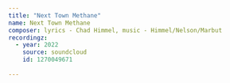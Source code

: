 ```yaml
---
title: "Next Town Methane"
name: Next Town Methane
composer: lyrics - Chad Himmel, music - Himmel/Nelson/Marbut
recordingz:
  - year: 2022
    source: soundcloud
    id: 1270049671
 
---
```


